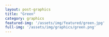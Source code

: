 ```yaml
---
layout: post-graphics
title: "Green"
category: graphics
featured-img: '/assets/img/featured/green.jpg'
full-img: '/assets/img/graphics/green.png'
---
```

